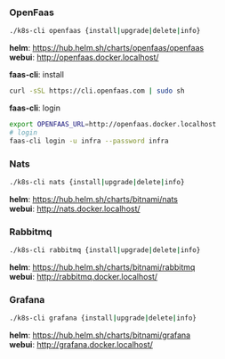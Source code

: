 ### OpenFaas

```sh
./k8s-cli openfaas {install|upgrade|delete|info}
```
__helm__: https://hub.helm.sh/charts/openfaas/openfaas  
__webui__: http://openfaas.docker.localhost/

__faas-cli__: install

```sh
curl -sSL https://cli.openfaas.com | sudo sh
```

__faas-cli__: login

```sh
export OPENFAAS_URL=http://openfaas.docker.localhost
# login
faas-cli login -u infra --password infra
```

### Nats
```sh
./k8s-cli nats {install|upgrade|delete|info}
```
__helm__: https://hub.helm.sh/charts/bitnami/nats  
__webui__: http://nats.docker.localhost/

### Rabbitmq
```sh
./k8s-cli rabbitmq {install|upgrade|delete|info}
```
__helm__: https://hub.helm.sh/charts/bitnami/rabbitmq  
__webui__: http://rabbitmq.docker.localhost/


### Grafana
```sh
./k8s-cli grafana {install|upgrade|delete|info}
```
__helm__: https://hub.helm.sh/charts/bitnami/grafana  
__webui__: http://grafana.docker.localhost/
